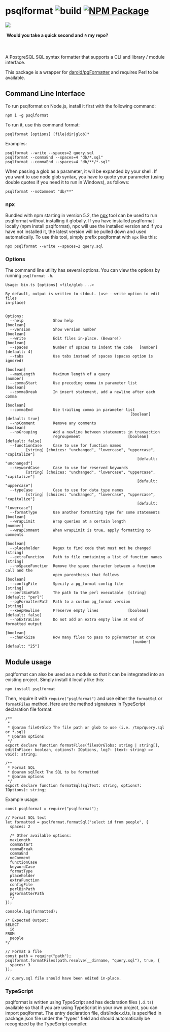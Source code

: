 # psqlformat ![build](https://github.com/bradymholt/psqlformat/workflows/build/badge.svg) [![NPM Package](https://img.shields.io/npm/v/psqlformat.svg)](https://www.npmjs.com/package/psqlformat)

<img align="left" src="https://user-images.githubusercontent.com/759811/210273710-b13913e2-0a71-4d9d-94da-1fe538b8a73e.gif"/>

<br/>

 &nbsp;**Would you take a quick second and ⭐️ my repo?**

<br/>

A PostgreSQL SQL syntax formatter that supports a CLI and library / module interface.

This package is a wrapper for [darold/pgFormatter](https://github.com/darold/pgFormatter) and requires Perl to be available.

## Command Line Interface

To run psqlformat on Node.js, install it first with the following command:

```
npm i -g psqlformat
```

To run it, use this command format:

```
psqlformat [options] [file|dir|glob]*
```

Examples:

```
psqlformat --write --spaces=2 query.sql
psqlformat --commaEnd --spaces=4 "db/*.sql"
psqlformat --commaEnd --spaces=4 "db/**/*.sql"
```

When passing a glob as a parameter, it will be expanded by your shell.  If you want to use node glob syntax, you have to quote your parameter (using double quotes if you need it to run in Windows), as follows:

```
psqlformat --noComment "db/**"
```

### npx

Bundled with npm starting in version 5.2, the [npx](https://github.com/zkat/npx) tool can be used to run psqlformat without installing it globally.  If you have installed psqlformat locally (npm install psqlformat), npx will use the installed version and if you have not installed it, the latest version will be pulled down and used automatically.  To use this tool, simply prefix psqlformat with `npx` like this:

```
npx psqlformat --write --spaces=2 query.sql
```

### Options

The command line utility has several options. You can view the options by running `psqlformat -h`.

```
Usage: bin.ts [options] <file/glob ...>

By default, output is written to stdout. (use --write option to edit files
in-place)


Options:
  --help             Show help                                         [boolean]
  --version          Show version number                               [boolean]
  --write            Edit files in-place. (Beware!)                    [boolean]
  --spaces           Number of spaces to indent the code   [number] [default: 4]
  --tabs             Use tabs instead of spaces (spaces option is ignored)
                                                                       [boolean]
  --maxLength        Maximum length of a query                          [number]
  --commaStart       Use preceding comma in parameter list             [boolean]
  --commaBreak       In insert statement, add a newline after each comma
                                                                       [boolean]
  --commaEnd         Use trailing comma in parameter list
                                                       [boolean] [default: true]
  --noComment        Remove any comments                               [boolean]
  --noGrouping       Add a newline between statements in transaction
                     regroupement                     [boolean] [default: false]
  --functionCase     Case to use for function names
         [string] [choices: "unchanged", "lowercase", "uppercase", "capitalize"]
                                                          [default: "unchanged"]
  --keywordCase      Case to use for reserved keywords
         [string] [choices: "unchanged", "lowercase", "uppercase", "capitalize"]
                                                          [default: "uppercase"]
  --typeCase         Case to use for data type names
         [string] [choices: "unchanged", "lowercase", "uppercase", "capitalize"]
                                                          [default: "lowercase"]
  --formatType       Use another formatting type for some statements   [boolean]
  --wrapLimit        Wrap queries at a certain length                   [number]
  --wrapComment      When wrapLimit is true, apply formatting to comments
                                                                       [boolean]
  --placeholder      Regex to find code that must not be changed        [string]
  --extraFunction    Path to file containing a list of function names   [string]
  --noSpaceFunction  Remove the space character between a function call and the
                     open parenthesis that follows                     [boolean]
  --configFile       Specify a pg_format config file                    [string]
  --perlBinPath      The path to the perl executable  [string] [default: "perl"]
  --pgFormatterPath  Path to a custom pg_format version                 [string]
  --keepNewline      Preserve empty lines             [boolean] [default: false]
  --noExtraLine      Do not add an extra empty line at end of formatted output
                                                                       [boolean]
  --chunkSize        How many files to pass to pgFormatter at once
                                                        [number] [default: "25"]
```

## Module usage

psqlformat can also be used as a module so that it can be integrated into an existing project.  Simply install it locally like this:

```
npm install psqlformat
```

Then, require it with `require("psqlformat")` and use either the `formatSql` or `formatFiles` method.  Here are the method signatures in TypeScript declaration file format:

```
/**
 *
 * @param fileOrGlob The file path or glob to use (i.e. /tmp/query.sql or *.sql)
 * @param options
 */
export declare function formatFiles(filesOrGlobs: string | string[], editInPlace: boolean, options?: IOptions, log?: (text: string) => void): string;

/**
 * Format SQL
 * @param sqlText The SQL to be formatted
 * @param options
 */
export declare function formatSql(sqlText: string, options?: IOptions): string;

```

Example usage:

```
const psqlformat = require("psqlformat");

// Format SQL text
let formatted = psqlformat.formatSql("select id from people", {
  spaces: 2
 
  /* Other available options:
  maxLength
  commaStart
  commaBreak
  commaEnd
  noComment
  functionCase
  keywordCase
  formatType
  placeholder
  extraFunction
  configFile
  perlBinPath
  pgFormatterPath
  */
});

console.log(formatted);

/* Expected Output:
SELECT
  id
FROM
  people
*/

// Format a file
const path = require("path");
psqlformat.formatFiles(path.resolve(__dirname, "query.sql"), true, {    
  spaces: 3 
});

// query.sql file should have been edited in-place.
```

### TypeScript

psqlformat is written using TypeScript and has declaration files (`.d.ts`) available so that if you are using TypeScript in your own project,
you can import psqlformat.  The entry declaration file, dist/index.d.ts, is specified in package.json file under the "types" field and should automatically be recognized by the TypeScript compiler.
